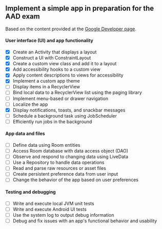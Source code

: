 ## Implement a simple app in preparation for the AAD exam

Based on the content provided at the [Google Developer page](https://developers.google.com/training/certification/associate-android-developer/#exam-content).

#### User interface (UI) and app functionality
- [x] Create an Activity that displays a layout
- [x] Construct a UI with ConstraintLayout
- [x] Create a custom view class and add it to a layout
- [x] Add accessibility hooks to a custom view
- [x] Apply content descriptions to views for accessibility
- [x] Implement a custom app theme
- [ ] Display items in a RecyclerView
- [ ] Bind local data to a RecyclerView list using the paging library
- [ ] Implement menu-based or drawer navigation
- [ ] Localize the app
- [x] Display notifications, toasts, and snackbar messages
- [ ] Schedule a background task using JobScheduler
- [ ] Efficiently run jobs in the background

#### App data and files
- [ ] Define data using Room entities
- [ ] Access Room database with data access object (DAO)
- [ ] Observe and respond to changing data using LiveData
- [ ] Use a Repository to handle data operations
- [ ] Read and parse raw resources or asset files
- [ ] Create persistent preference data from user input
- [ ] Change the behavior of the app based on user preferences

#### Testing and debugging
- [ ] Write and execute local JVM unit tests
- [ ] Write and execute Android UI tests
- [ ] Use the system log to output debug information
- [ ] Debug and fix issues with an app's functional behavior and usability